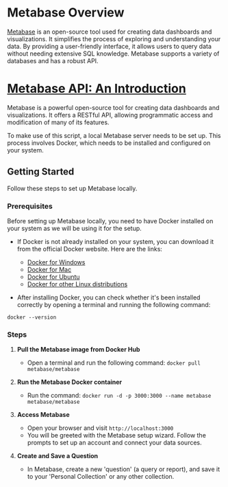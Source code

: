 # Metabase Overview

[Metabase](https://www.metabase.com/) is an open-source tool used for creating data dashboards and visualizations. It simplifies the process of exploring and understanding your data. By providing a user-friendly interface, it allows users to query data without needing extensive SQL knowledge. Metabase supports a variety of databases and has a robust API.


# [Metabase API: An Introduction](https://www.metabase.com/docs/latest/api-documentation)

Metabase is a powerful open-source tool for creating data dashboards and visualizations. It offers a RESTful API, allowing programmatic access and modification of many of its features.

To make use of this script, a local Metabase server needs to be set up. This process involves Docker, which needs to be installed and configured on your system.

## Getting Started 

Follow these steps to set up Metabase locally.

### Prerequisites

Before setting up Metabase locally, you need to have Docker installed on your system as we will be using it for the setup.

- If Docker is not already installed on your system, you can download it from the official Docker website. Here are the links:
	- [Docker for Windows](https://hub.docker.com/editions/community/docker-ce-desktop-windows/)
    - [Docker for Mac](https://hub.docker.com/editions/community/docker-ce-desktop-mac/)
    - [Docker for Ubuntu](https://docs.docker.com/engine/install/ubuntu/)
    - [Docker for other Linux distributions](https://docs.docker.com/engine/install/)

- After installing Docker, you can check whether it's been installed correctly by opening a terminal and running the following command:


```shell
docker --version
```

### Steps

1. **Pull the Metabase image from Docker Hub**
    - Open a terminal and run the following command: `docker pull metabase/metabase`

2. **Run the Metabase Docker container**
    - Run the command: `docker run -d -p 3000:3000 --name metabase metabase/metabase`

3. **Access Metabase**
    - Open your browser and visit `http://localhost:3000`
    - You will be greeted with the Metabase setup wizard. Follow the prompts to set up an account and connect your data sources.

4. **Create and Save a Question**
    - In Metabase, create a new 'question' (a query or report), and save it to your 'Personal Collection' or any other collection.

